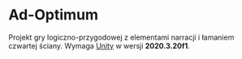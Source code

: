 # Ad-Optimum
Projekt gry logiczno-przygodowej z elementami narracji i łamaniem czwartej ściany. Wymaga [Unity](https://unity.com/download) w wersji **2020.3.20f1**.
